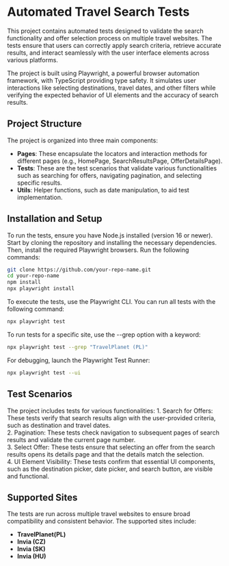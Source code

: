 
# Automated Travel Search Tests

This project contains automated tests designed to validate the search functionality and offer selection process on multiple travel websites. The tests ensure that users can correctly apply search criteria, retrieve accurate results, and interact seamlessly with the user interface elements across various platforms.

The project is built using Playwright, a powerful browser automation framework, with TypeScript providing type safety. It simulates user interactions like selecting destinations, travel dates, and other filters while verifying the expected behavior of UI elements and the accuracy of search results.

## Project Structure

The project is organized into three main components:

- **Pages**: These encapsulate the locators and interaction methods for different pages (e.g., HomePage, SearchResultsPage, OfferDetailsPage).
- **Tests**: These are the test scenarios that validate various functionalities such as searching for offers, navigating pagination, and selecting specific results.
- **Utils**: Helper functions, such as date manipulation, to aid test implementation.

## Installation and Setup

To run the tests, ensure you have Node.js installed (version 16 or newer). Start by cloning the repository and installing the necessary dependencies. Then, install the required Playwright browsers. Run the following commands:


```bash
git clone https://github.com/your-repo-name.git
cd your-repo-name
npm install
npx playwright install
```

To execute the tests, use the Playwright CLI. You can run all tests with the following command:
```bash
npx playwright test
```

To run tests for a specific site, use the --grep option with a keyword:
```bash
npx playwright test --grep "TravelPlanet (PL)"
```

For debugging, launch the Playwright Test Runner:
```bash
npx playwright test --ui
```
## Test Scenarios

The project includes tests for various functionalities:
	1.	Search for Offers: These tests verify that search results align with the user-provided criteria, such as destination and travel dates.  
	2.	Pagination: These tests check navigation to subsequent pages of search results and validate the current page number.  
	3.	Select Offer: These tests ensure that selecting an offer from the search results opens its details page and that the details match the selection.  
	4.	UI Element Visibility: These tests confirm that essential UI components, such as the destination picker, date picker, and search button, are visible and functional.

## Supported Sites

The tests are run across multiple travel websites to ensure broad compatibility and consistent behavior. The supported sites include: 
- **TravelPlanet(PL)** 
- **Invia (CZ)**   
- **Invia (SK)** 
- **Invia (HU)**
